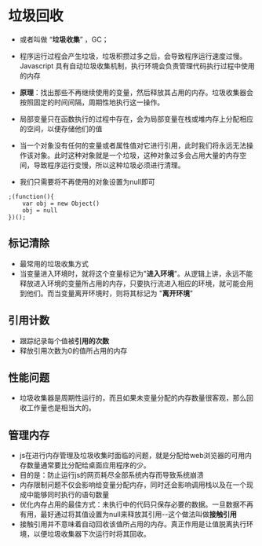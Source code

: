 # 垃圾回收
- 或者叫做 “**垃圾收集**” ，GC；
- 程序运行过程会产生垃圾，垃圾积攒过多之后，会导致程序运行速度过慢。Javascript 具有自动垃圾收集机制，执行环境会负责管理代码执行过程中使用的内存
- **原理**：找出那些不再继续使用的变量，然后释放其占用的内存。垃圾收集器会按照固定的时间间隔，周期性地执行这一操作。
- 局部变量只在函数执行的过程中存在，会为局部变量在栈或堆内存上分配相应的空间，以便存储他们的值

- 当一个对象没有任何的变量或者属性值对它进行引用，此时我们将永远无法操作该对象。此时这种对象就是一个垃圾，这种对象过多会占用大量的内存空间，导致程序运行变慢，所以这种垃圾必须进行清理。
- 我们只需要将不再使用的对象设置为null即可
```
;(function(){
	var obj = new Object()
	obj = null
})();
```

## 标记清除
- 最常用的垃圾收集方式
- 当变量进入环境时，就将这个变量标记为"**进入环境**"。从逻辑上讲，永远不能释放进入环境的变量所占用的内存，只要执行流进入相应的环境，就可能会用到他们。而当变量离开环境时，则将其标记为 "**离开环境**"

## 引用计数
- 跟踪纪录每个值被**引用的次数**
- 释放引用次数为0的值所占用的内存

## 性能问题
- 垃圾收集器是周期性运行的，而且如果未变量分配的内存数量很客观，那么回收工作量也是相当大的。

## 管理内存
- js在进行内存管理及垃圾收集时面临的问题，就是分配给web浏览器的可用内存数量通常要比分配给桌面应用程序的少。
- 目的是：防止运行js的网页耗尽全部系统内存而导致系统崩溃
- 内存限制问题不仅会影响给变量分配内存，同时还会影响调用栈以及在一个现成中能够同时执行的语句数量
- 优化内存占用的最佳方式：未执行中的代码只保存必要的数据。一旦数据不再有用，最好通过将其值设置为null来释放其引用--这个做法叫做**接触引用**
- 接触引用并不意味着自动回收该值所占用的内存。真正作用是让值脱离执行环境，以便垃圾收集器下次运行时将其回收。